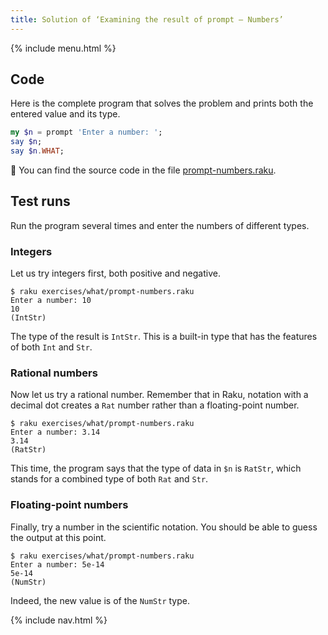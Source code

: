 ```yaml
---
title: Solution of ‘Examining the result of prompt — Numbers’
---
```


{% include menu.html %}

## Code

Here is the complete program that solves the problem and prints both the entered value and its type.

```raku
my $n = prompt 'Enter a number: ';
say $n;
say $n.WHAT;
```

🦋 You can find the source code in the file [prompt-numbers.raku](https://github.com/ash/raku-course/blob/master/exercises/typed-variables/prompt-numbers.raku).

## Test runs

Run the program several times and enter the numbers of different types.

### Integers

Let us try integers first, both positive and negative.

```console
$ raku exercises/what/prompt-numbers.raku
Enter a number: 10
10
(IntStr)
```

The type of the result is `IntStr`. This is a built-in type that has the features of both `Int` and `Str`.

### Rational numbers

Now let us try a rational number. Remember that in Raku, notation with a decimal dot creates a `Rat` number rather than a floating-point number.

```console
$ raku exercises/what/prompt-numbers.raku
Enter a number: 3.14
3.14
(RatStr)
```

This time, the program says that the type of data in `$n` is `RatStr`, which stands for a combined type of both `Rat` and `Str`.

### Floating-point numbers

Finally, try a number in the scientific notation. You should be able to guess the output at this point.

```console
$ raku exercises/what/prompt-numbers.raku
Enter a number: 5e-14
5e-14
(NumStr)
```

Indeed, the new value is of the `NumStr` type.

{% include nav.html %}
